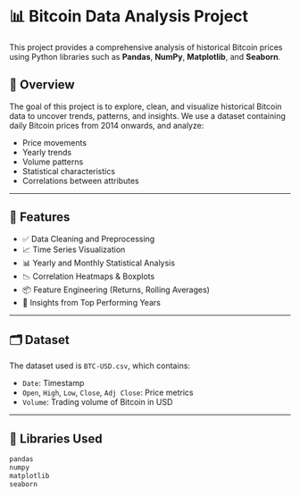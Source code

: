 # 📊 Bitcoin Data Analysis Project

This project provides a comprehensive analysis of historical Bitcoin prices using Python libraries such as **Pandas**, **NumPy**, **Matplotlib**, and **Seaborn**.

## 📌 Overview

The goal of this project is to explore, clean, and visualize historical Bitcoin data to uncover trends, patterns, and insights. We use a dataset containing daily Bitcoin prices from 2014 onwards, and analyze:

- Price movements
- Yearly trends
- Volume patterns
- Statistical characteristics
- Correlations between attributes

---

## 🧰 Features

- ✅ Data Cleaning and Preprocessing
- 📈 Time Series Visualization
- 📊 Yearly and Monthly Statistical Analysis
- 📉 Correlation Heatmaps & Boxplots
- 📦 Feature Engineering (Returns, Rolling Averages)
- 🔎 Insights from Top Performing Years

---

## 🗂 Dataset

The dataset used is `BTC-USD.csv`, which contains:

- `Date`: Timestamp
- `Open`, `High`, `Low`, `Close`, `Adj Close`: Price metrics
- `Volume`: Trading volume of Bitcoin in USD

---

## 🧪 Libraries Used

```python
pandas
numpy
matplotlib
seaborn
